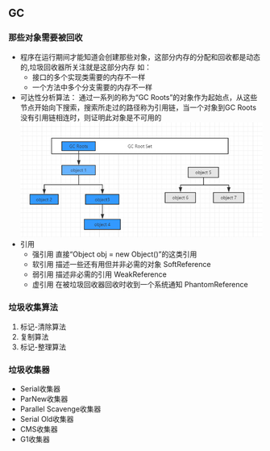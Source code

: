 ## GC
### 那些对象需要被回收

  * 程序在运行期间才能知道会创建那些对象，这部分内存的分配和回收都是动态的,垃圾回收器所关注就是这部分内存 如：
    * 接口的多个实现类需要的内存不一样
    * 一个方法中多个分支需要的内存不一样
  * 可达性分析算法： 通过一系列的称为“GC Roots”的对象作为起始点，从这些节点开始向下搜索，搜索所走过的路径称为引用链，当一个对象到GC Roots没有引用链相连时，则证明此对象是不可用的
  ![img](https://github.com/jsjchai/study-notes/blob/master/2019/jvm/img/gc_roots.png)
  * 引用
    * 强引用  直接“Object obj = new Object()”的这类引用
    * 软引用  描述一些还有用但并非必需的对象  SoftReference
    * 弱引用  描述非必需的引用  WeakReference
    * 虚引用  在被垃圾回收器回收时收到一个系统通知 PhantomReference

### 垃圾收集算法

1. 标记-清除算法
2. 复制算法
3. 标记-整理算法

### 垃圾收集器

* Serial收集器
* ParNew收集器
* Parallel Scavenge收集器
* Serial Old收集器
* CMS收集器
* G1收集器

